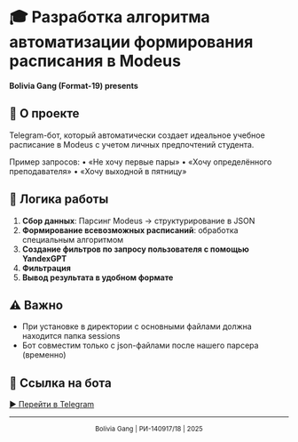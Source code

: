 # 🎓 Разработка алгоритма автоматизации формирования расписания в Modeus
**Bolivia Gang (Format-19) presents**  

## 📌 О проекте  
Telegram-бот, который автоматически создает идеальное учебное расписание в Modeus с учетом личных предпочтений студента.

Пример запросов:
• «Не хочу первые пары»
• «Хочу определённого
преподавателя»
• «Хочу выходной в пятницу»

## 🔄 Логика работы  
1. **Сбор данных**: Парсинг Modeus → структурирование в JSON  
2. **Формирование всевозможных расписаний**: обработка специальным алгоритмом
3. **Создание фильтров по запросу пользователя с помощью YandexGPT**
4. **Фильтрация**
5. **Вывод результата в удобном формате**

## ⚠ Важно
- При установке в директории с основными файлами должна находится папка sessions
- Бот совместим только с json-файлами после нашего парсера (временно)

## 🤖 Ссылка на бота  
[▶️ Перейти в Telegram](https://t.me/ModeusScheduleBot)  

---
<div align="center">
  <sub>Bolivia Gang | РИ-140917/18 | 2025</sub>
</div>
